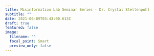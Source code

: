 ```yaml
---
title: Misinformation Lab Seminar Series - Dr. Crystal Steltenpohl
subtitle: ""
date: 2021-06-09T03:43:00.613Z
draft: true
featured: false
image:
  filename: ""
  focal_point: Smart
  preview_only: false
---
```


